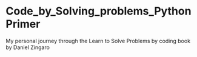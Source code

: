 # Code_by_Solving_problems_PythonPrimer
My personal journey through the Learn to Solve Problems by coding book by Daniel Zingaro
